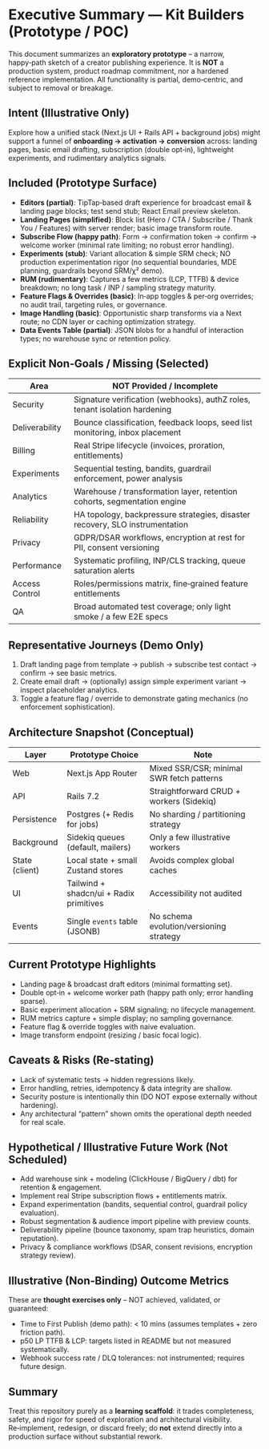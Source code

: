 # Executive Summary — Kit Builders (Prototype / POC)

This document summarizes an **exploratory prototype** – a narrow, happy‑path sketch of a creator publishing experience. It is **NOT** a production system, product roadmap commitment, nor a hardened reference implementation. All functionality is partial, demo‑centric, and subject to removal or breakage.

## Intent (Illustrative Only)
Explore how a unified stack (Next.js UI + Rails API + background jobs) might support a funnel of **onboarding → activation → conversion** across: landing pages, basic email drafting, subscription (double opt‑in), lightweight experiments, and rudimentary analytics signals.

## Included (Prototype Surface)
- **Editors (partial)**: TipTap‑based draft experience for broadcast email & landing page blocks; test send stub; React Email preview skeleton.
- **Landing Pages (simplified)**: Block list (Hero / CTA / Subscribe / Thank You / Features) with server render; basic image transform route.
- **Subscribe Flow (happy path)**: Form → confirmation token → confirm → welcome worker (minimal rate limiting; no robust error handling).
- **Experiments (stub)**: Variant allocation & simple SRM check; NO production experimentation rigor (no sequential boundaries, MDE planning, guardrails beyond SRM/χ² demo).
- **RUM (rudimentary)**: Captures a few metrics (LCP, TTFB) & device breakdown; no long task / INP / sampling strategy maturity.
- **Feature Flags & Overrides (basic)**: In‑app toggles & per‑org overrides; no audit trail, targeting rules, or governance.
- **Image Handling (basic)**: Opportunistic sharp transforms via a Next route; no CDN layer or caching optimization strategy.
- **Data Events Table (partial)**: JSON blobs for a handful of interaction types; no warehouse sync or retention policy.

## Explicit Non‑Goals / Missing (Selected)
| Area | NOT Provided / Incomplete |
|------|---------------------------|
| Security | Signature verification (webhooks), authZ roles, tenant isolation hardening |
| Deliverability | Bounce classification, feedback loops, seed list monitoring, inbox placement |
| Billing | Real Stripe lifecycle (invoices, proration, entitlements) |
| Experiments | Sequential testing, bandits, guardrail enforcement, power analysis |
| Analytics | Warehouse / transformation layer, retention cohorts, segmentation engine |
| Reliability | HA topology, backpressure strategies, disaster recovery, SLO instrumentation |
| Privacy | GDPR/DSAR workflows, encryption at rest for PII, consent versioning |
| Performance | Systematic profiling, INP/CLS tracking, queue saturation alerts |
| Access Control | Roles/permissions matrix, fine‑grained feature entitlements |
| QA | Broad automated test coverage; only light smoke / a few E2E specs |

## Representative Journeys (Demo Only)
1. Draft landing page from template → publish → subscribe test contact → confirm → see basic metrics.
2. Create email draft → (optionally) assign simple experiment variant → inspect placeholder analytics.
3. Toggle a feature flag / override to demonstrate gating mechanics (no enforcement sophistication).

## Architecture Snapshot (Conceptual)
| Layer | Prototype Choice | Note |
|-------|------------------|------|
| Web | Next.js App Router | Mixed SSR/CSR; minimal SWR fetch patterns |
| API | Rails 7.2 | Straightforward CRUD + workers (Sidekiq) |
| Persistence | Postgres (+ Redis for jobs) | No sharding / partitioning strategy |
| Background | Sidekiq queues (default, mailers) | Only a few illustrative workers |
| State (client) | Local state + small Zustand stores | Avoids complex global caches |
| UI | Tailwind + shadcn/ui + Radix primitives | Accessibility not audited |
| Events | Single `events` table (JSONB) | No schema evolution/versioning strategy |

## Current Prototype Highlights
- Landing page & broadcast draft editors (minimal formatting set).
- Double opt‑in + welcome worker path (happy path only; error handling sparse).
- Basic experiment allocation + SRM signaling; no lifecycle management.
- RUM metrics capture + simple display; no sampling governance.
- Feature flag & override toggles with naive evaluation.
- Image transform endpoint (resizing / basic focal logic).

## Caveats & Risks (Re‑stating)
- Lack of systematic tests → hidden regressions likely.
- Error handling, retries, idempotency & data integrity are shallow.
- Security posture is intentionally thin (DO NOT expose externally without hardening).
- Any architectural “pattern” shown omits the operational depth needed for real scale.

## Hypothetical / Illustrative Future Work (Not Scheduled)
- Add warehouse sink + modeling (ClickHouse / BigQuery / dbt) for retention & engagement.
- Implement real Stripe subscription flows + entitlements matrix.
- Expand experimentation (bandits, sequential control, guardrail policy evaluation).
- Robust segmentation & audience import pipeline with preview counts.
- Deliverability pipeline (bounce taxonomy, spam trap heuristics, domain reputation).
- Privacy & compliance workflows (DSAR, consent revisions, encryption strategy review).

## Illustrative (Non‑Binding) Outcome Metrics
These are **thought exercises only** – NOT achieved, validated, or guaranteed:
- Time to First Publish (demo path): < 10 mins (assumes templates + zero friction path).
- p50 LP TTFB & LCP: targets listed in README but not measured systematically.
- Webhook success rate / DLQ tolerances: not instrumented; requires future design.

## Summary
Treat this repository purely as a **learning scaffold**: it trades completeness, safety, and rigor for speed of exploration and architectural visibility. Re‑implement, redesign, or discard freely; do **not** extend directly into a production surface without substantial rework.
